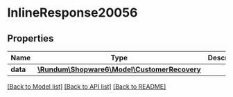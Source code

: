 # InlineResponse20056

## Properties
Name | Type | Description | Notes
------------ | ------------- | ------------- | -------------
**data** | [**\Rundum\Shopware6\Model\CustomerRecovery**](CustomerRecovery.md) |  | [optional] 

[[Back to Model list]](../../README.md#documentation-for-models) [[Back to API list]](../../README.md#documentation-for-api-endpoints) [[Back to README]](../../README.md)

